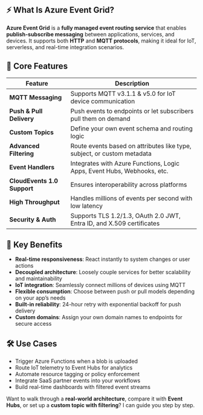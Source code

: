 ## ⚡ What Is Azure Event Grid?

**Azure Event Grid** is a **fully managed event routing service** that enables **publish-subscribe messaging** between applications, services, and devices. It supports both **HTTP** and **MQTT protocols**, making it ideal for IoT, serverless, and real-time integration scenarios.

## 🧩 Core Features

| Feature                     | Description                                                             |
| --------------------------- | ----------------------------------------------------------------------- |
| **MQTT Messaging**          | Supports MQTT v3.1.1 & v5.0 for IoT device communication                |
| **Push & Pull Delivery**    | Push events to endpoints or let subscribers pull them on demand         |
| **Custom Topics**           | Define your own event schema and routing logic                          |
| **Advanced Filtering**      | Route events based on attributes like type, subject, or custom metadata |
| **Event Handlers**          | Integrates with Azure Functions, Logic Apps, Event Hubs, Webhooks, etc. |
| **CloudEvents 1.0 Support** | Ensures interoperability across platforms                               |
| **High Throughput**         | Handles millions of events per second with low latency                  |
| **Security & Auth**         | Supports TLS 1.2/1.3, OAuth 2.0 JWT, Entra ID, and X.509 certificates   |

## 🚀 Key Benefits

- **Real-time responsiveness**: React instantly to system changes or user actions
- **Decoupled architecture**: Loosely couple services for better scalability and maintainability
- **IoT integration**: Seamlessly connect millions of devices using MQTT
- **Flexible consumption**: Choose between push or pull models depending on your app’s needs
- **Built-in reliability**: 24-hour retry with exponential backoff for push delivery
- **Custom domains**: Assign your own domain names to endpoints for secure access

## 🛠️ Use Cases

- Trigger Azure Functions when a blob is uploaded
- Route IoT telemetry to Event Hubs for analytics
- Automate resource tagging or policy enforcement
- Integrate SaaS partner events into your workflows
- Build real-time dashboards with filtered event streams

Want to walk through a **real-world architecture**, compare it with **Event Hubs**, or set up a **custom topic with filtering**? I can guide you step by step.